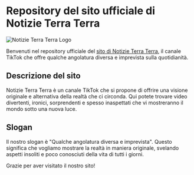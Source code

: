 # Repository del sito ufficiale di Notizie Terra Terra

![Notizie Terra Terra Logo](/assets/images/Notizie-Terra-Terra.png)

Benvenuti nel repository ufficiale del [sito di Notizie Terra Terra](https://www.notizieterraterra.it), il canale TikTok che offre qualche angolatura diversa e imprevista sulla quotidianità. 

## Descrizione del sito
Notizie Terra Terra è un canale TikTok che si propone di offrire una visione originale e alternativa della realtà che ci circonda. Qui potete trovare video divertenti, ironici, sorprendenti e spesso inaspettati che vi mostreranno il mondo sotto una nuova luce. 

## Slogan
Il nostro slogan è "Qualche angolatura diversa e imprevista". Questo significa che vogliamo mostrare la realtà in maniera originale, svelando aspetti insoliti e poco conosciuti della vita di tutti i giorni.

Grazie per aver visitato il nostro sito!
